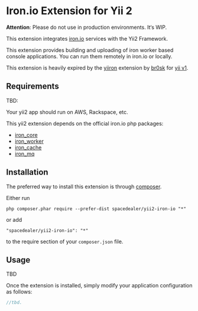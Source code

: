 Iron.io Extension for Yii 2
================================

**Attention**: Please do not use in production environments. It‘s WIP.

This extension integrates [iron.io](http://www.iron.io/) services with the Yii2 Framework.

This extension provides building and uploading of iron worker based console applications. You can run them remotely in iron.io or locally.

This extension is heavily expired by the [yiiron](https://github.com/br0sk/yiiron) extension by [br0sk](https://github.com/br0sk) for [yii v1](https://github.com/yiisoft/yii).


Requirements
------------

TBD:

Your yii2 app should run on AWS, Rackspace, etc.

This yii2 extension depends on the official iron.io php packages:

* [iron_core](https://github.com/iron-io/iron_core_php)
* [iron_worker](https://github.com/iron-io/iron_worker_php)
* [iron_cache](https://github.com/iron-io/iron_cache_php)
* [iron_mq](https://github.com/iron-io/iron_mq_php)


Installation
------------

The preferred way to install this extension is through [composer](http://getcomposer.org/download/).

Either run

```
php composer.phar require --prefer-dist spacedealer/yii2-iron-io "*"
```

or add

```
"spacedealer/yii2-iron-io": "*"
```

to the require section of your `composer.json` file.


Usage
-----

TBD

Once the extension is installed, simply modify your application configuration as follows:

```php
//tbd.
```
